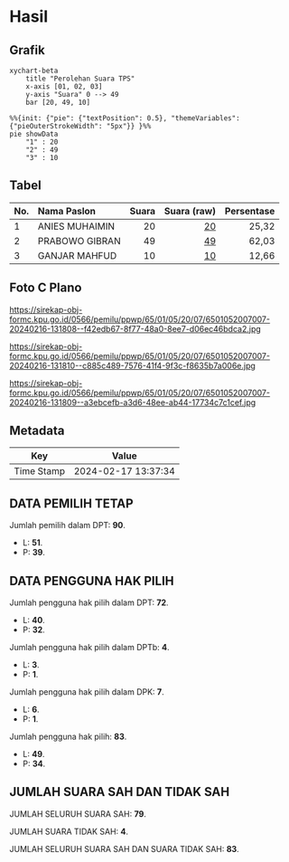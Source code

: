 # Hasil

## Grafik

```mermaid
xychart-beta
    title "Perolehan Suara TPS"
    x-axis [01, 02, 03]
    y-axis "Suara" 0 --> 49
    bar [20, 49, 10]
```

```mermaid
%%{init: {"pie": {"textPosition": 0.5}, "themeVariables": {"pieOuterStrokeWidth": "5px"}} }%%
pie showData
    "1" : 20
    "2" : 49
    "3" : 10
```

## Tabel

| No. | Nama Paslon    | Suara | Suara (raw) | Persentase |
|:--- |:-------------- | -----:| -----------:| ----------:|
| 1   | ANIES MUHAIMIN | 20    | [20][p-1]   | 25,32      |
| 2   | PRABOWO GIBRAN | 49    | [49][p-2]   | 62,03      |
| 3   | GANJAR MAHFUD  | 10    | [10][p-3]   | 12,66      |


[p-1]: https://github.com/gigit-pemilu/pemilu-2024-65-kalimantan-utara/blob/main/pilpres/hitung-suara/sub/65-kalimantan-utara/sub/01-bulungan/sub/05-tanjung-selor/sub/2007-apung/sub/007-tps/sub/paslon-1.txt
[p-2]: https://github.com/gigit-pemilu/pemilu-2024-65-kalimantan-utara/blob/main/pilpres/hitung-suara/sub/65-kalimantan-utara/sub/01-bulungan/sub/05-tanjung-selor/sub/2007-apung/sub/007-tps/sub/paslon-2.txt
[p-3]: https://github.com/gigit-pemilu/pemilu-2024-65-kalimantan-utara/blob/main/pilpres/hitung-suara/sub/65-kalimantan-utara/sub/01-bulungan/sub/05-tanjung-selor/sub/2007-apung/sub/007-tps/sub/paslon-3.txt

## Foto C Plano

https://sirekap-obj-formc.kpu.go.id/0566/pemilu/ppwp/65/01/05/20/07/6501052007007-20240216-131808--f42edb67-8f77-48a0-8ee7-d06ec46bdca2.jpg

https://sirekap-obj-formc.kpu.go.id/0566/pemilu/ppwp/65/01/05/20/07/6501052007007-20240216-131810--c885c489-7576-41f4-9f3c-f8635b7a006e.jpg

https://sirekap-obj-formc.kpu.go.id/0566/pemilu/ppwp/65/01/05/20/07/6501052007007-20240216-131809--a3ebcefb-a3d6-48ee-ab44-17734c7c1cef.jpg


## Metadata

| Key        | Value               |
| ---------- | ------------------- |
| Time Stamp | 2024-02-17 13:37:34 |


## DATA PEMILIH TETAP

Jumlah pemilih dalam DPT: **90**.
 * L: **51**.
 * P: **39**.

## DATA PENGGUNA HAK PILIH

Jumlah pengguna hak pilih dalam DPT: **72**.
 * L: **40**.
 * P: **32**.

Jumlah pengguna hak pilih dalam DPTb: **4**.
 * L: **3**.
 * P: **1**.

Jumlah pengguna hak pilih dalam DPK: **7**.
 * L: **6**.
 * P: **1**.

Jumlah pengguna hak pilih: **83**.
 * L: **49**.
 * P: **34**.

## JUMLAH SUARA SAH DAN TIDAK SAH

JUMLAH SELURUH SUARA SAH: **79**.

JUMLAH SUARA TIDAK SAH: **4**.

JUMLAH SELURUH SUARA SAH DAN SUARA TIDAK SAH: **83**.


